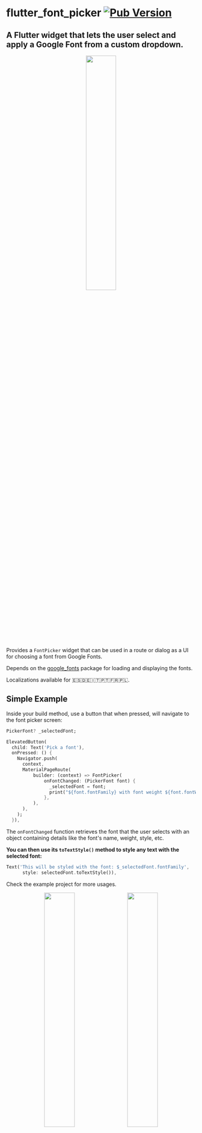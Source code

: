 # flutter_font_picker [![Pub Version](https://img.shields.io/pub/v/flutter_font_picker?label=flutter_font_picker&labelColor=333940&logo=dart)](https://pub.dev/packages/flutter_font_picker)

## A Flutter widget that lets the user select and apply a Google Font from a custom dropdown.


<p align="center">
<img width="40%" src="https://user-images.githubusercontent.com/9117427/129091647-549ab203-501b-4654-9d1c-da74f494cb07.gif"/>
</p>

Provides a `FontPicker` widget that can be used in a route or dialog as a UI for choosing a font from Google Fonts.

Depends on the [google_fonts](https://pub.dev/packages/google_fonts) package for loading and displaying the fonts.

Localizations available for 🇪🇸🇩🇪🇮🇹🇵🇹🇫🇷🇵🇱. 

## Simple Example

Inside your build method, use a button that when pressed, will navigate to the font picker screen:

```dart
PickerFont? _selectedFont;

ElevatedButton(
  child: Text('Pick a font'),
  onPressed: () {
    Navigator.push(
      context,
      MaterialPageRoute(
          builder: (context) => FontPicker(
              onFontChanged: (PickerFont font) {
                _selectedFont = font;
                print("${font.fontFamily} with font weight ${font.fontWeight} and font style ${font.fontStyle}.}");
              },
          ),
      ),
    );
  }),
```

The `onFontChanged` function retrieves the font that the user selects with an object containing details like the font's name, weight, style, etc. 

**You can then use its `toTextStyle()` method to style any text with the selected font:**

```dart
Text('This will be styled with the font: $_selectedFont.fontFamily',
      style: selectedFont.toTextStyle()),
```

Check the example project for more usages.

<p align="center">
  <img width="40%" src="https://user-images.githubusercontent.com/9117427/129081030-19a7df71-77d3-403e-89e9-8ad139b74540.jpg"/>
  &nbsp;&nbsp;&nbsp;
  <img width="40%" src="https://user-images.githubusercontent.com/9117427/129081023-67b0eb01-4bb1-47a2-b252-3a31536f8bb2.jpg"/>
</p>

## FontPicker settings

- `onFontChanged`: (required) the callback that returns a PickerFont object with all the details and methods for the user's selected font.
- `googleFonts`: A list of Google fonts to use in the font picker. By default it contains all 975 fonts included in constants.dart. **You should only use a limited number of them for performance and data saving**, as each font is downloaded and stored to the app's storage when it comes into view. Using up to 100-200 fonts should work fine.
- `initialFontFamily`: The font family to use initially in the font picker. Defaults to 'Roboto'.
- `fontSizeForListPreview`: The font size to use to display font previews in the font picker list.  Default to 16.
- `showFontInfo`: Whether to show font details (category, number of variants) next to each font tile in the list.
- `showFontVariants`: Whether to show font variants (weights and styles) in the font picker. If set to false, user will only be able to select the default variant of each font.
- `showInDialog`: Set this to true if you want to use the font picker inside an AlertDialog (check examples).
- `recentsCount`: Fonts that the user selected before are saved to be shown at the start of the list. Sets how many you want saved as recents.
- `'lang'`: The language in which to show the UI. Defaults to English (`'en'`). Other options are 🇪🇸🇩🇪🇮🇹🇵🇹🇫🇷🇵🇱 (`'es'`, `'de'`, `'it'`, `'pt'`, `'fr', 'pl'`). If you need a translation in another language: take a look at the `dictionary` variable in `translations.dart`, and send me (or fix) the translations for your language . 

## FontPicker features

The user can:

- Browse a list of any Google fonts you want.
- Select a variant (font weight and/or style) for each font.
- Filter the fonts by category (serif, sans-serif, handwriting, etc.) or available font glyphs (Latin, Greek, Cyrillic, etc.).
- Search the fonts by name.
- See the most recently used fonts at the top of the list.

### Credits

Inspired by the [FontPicker jQuery plugin](https://github.com/av01d/fontpicker-jquery-plugin).
